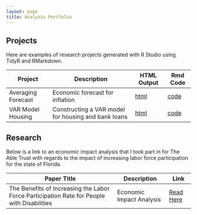 ```yaml
---
layout: page
title: Analysis Portfolio
---
```


## Projects 

Here are examples of research projects generated with R Studio using TidyR and RMarkdown.

Project | Description | HTML Output | Rmd Code
--- | --- | --- | ---
Averaging Forecast | Economic forecast for inflation | [html](https://kieranstewart-phillips.github.io/Upload_inflation/) | [code](https://github.com/KieranStewart-Phillips/Upload_inflation)
VAR Model Housing | Constructing a VAR model for housing and bank loans | [html](https://kieranstewart-phillips.github.io/VAR-Project) | [code](https://github.com/KieranStewart-Phillips/VAR-Project)

## Research

Below is a link to an economic impact analysis that I took part in for The Able Trust with regards to the impact of increasing labor force participation for the state of Florida. 

Paper Title | Description | Link
--- | --- | ---
The Benefits of Increasing the Labor Force Participation Rate for People with Disabilities | Economic Impact Analysis | [Read Here]([https://yourcompanywebsite.com/your-paper](https://www.abletrust.org/wp-content/uploads/2022/09/The-Able-Trust-Economic-Impact-Report.pdf))
